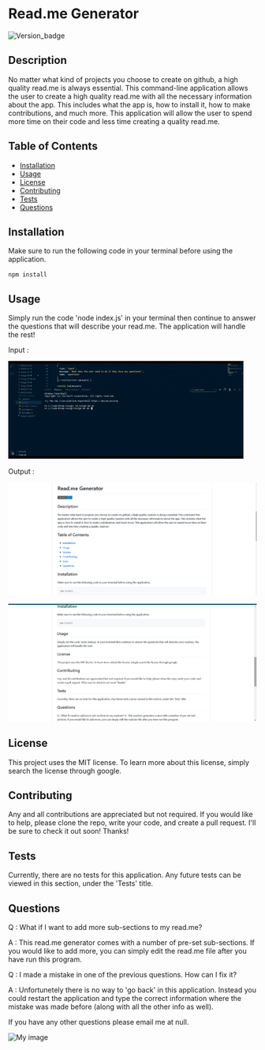 # Read.me Generator

![Version_badge](https://img.shields.io/badge/Version-1.0.0-blue)

## Description

No matter what kind of projects you choose to create on github, a high quality read.me is always essential. This command-line application allows the user to create a high quality read.me with all the necessary information about the app. This includes what the app is, how to install it, how to make contributions, and much more. This application will allow the user to spend more time on their code and less time creating a quality read.me.

## Table of Contents
* [Installation](#installation)
* [Usage](#usage)
* [License](#license)
* [Contributing](#contributing)
* [Tests](#questions)
* [Questions](#questions)

## Installation

Make sure to run the following code in your terminal before using the application.

```
npm install
```

## Usage

Simply run the code 'node index.js' in your terminal then continue to answer the questions that will describe your read.me. The application will handle the rest!

Input : 

![UsageGif](/Gifs/Usage.gif)

Output : 

![output1](/Images/Working_app1.png)

![output2](/Images/Working_app2.png)

## License

This project uses the MIT license. To learn more about this license, simply search the license through google.

## Contributing

Any and all contributions are appreciated but not required. If you would like to help, please clone the repo, write your code, and create a pull request. I'll be sure to check it out soon! Thanks!

## Tests

Currently, there are no tests for this application. Any future tests can be viewed in this section, under the 'Tests' title.

## Questions

Q : What if I want to add more sub-sections to my read.me?

A : This read.me generator comes with a number of pre-set sub-sections. If you would like to add more, you can simply edit the read.me file after you have run this program.

Q : I made a mistake in one of the previous questions. How can I fix it?

A : Unfortunetely there is no way to 'go back' in this application. Instead you could restart the application and type the correct information where the mistake was made before (along with all the other info as well).

If you have any other questions please email me at null.

![My image](https://avatars3.githubusercontent.com/u/57155115?v=4)
